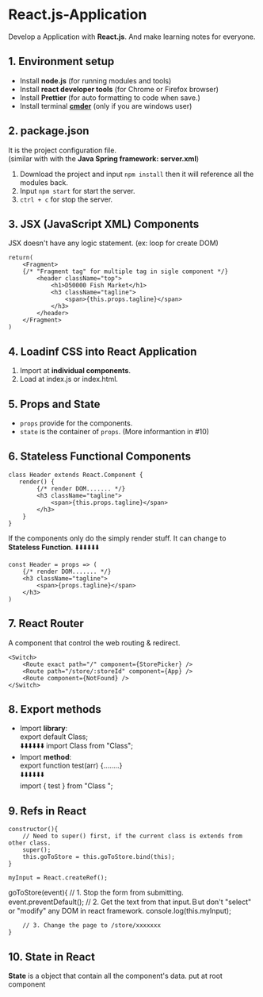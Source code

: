 
# React.js-Application
Develop a Application with **React.js**.
And make learning notes for everyone.


## 1. Environment setup
 - Install **node.js** (for running modules and tools)
 - Install **react developer tools** (for Chrome or Firefox browser)
 - Install **Prettier** (for auto formatting to code when save.)
 - Install terminal [**cmder**](https://cmder.net/) (only if you are windows user)


## 2. package.json
It is the project configuration file.  
(similar with with the **Java Spring framework: server.xml**)

 1. Download the project and input `npm install` then it will reference
    all the modules back.
 2. Input `npm start` for start the server.
 3. `ctrl + c` for stop the server.


## 3. JSX (JavaScript XML) Components
JSX doesn't have any logic statement. (ex: loop for create DOM)
```
return(
	<Fragment>
	{/* "Fragment tag" for multiple tag in sigle component */}
		<header className="top">
			<h1>D50000 Fish Market</h1>
			<h3 className="tagline">
				<span>{this.props.tagline}</span>
			</h3>
		</header>
	</Fragment>
)
```


## 4. Loadinf CSS into React Application
 1. Import at **individual components**.
 2. Load at index.js or index.html.


## 5. Props and State
 - `props` provide for the components.
 - `state` is the container of `props`. (More informantion in #10)


## 6. Stateless Functional Components
```
class Header extends React.Component {
   render() {
		{/* render DOM....... */}
		<h3 className="tagline">
			<span>{this.props.tagline}</span>
		</h3>
	}
}
```
If the components only do the simply render stuff. It can change to **Stateless Function**.  ⬇️⬇️⬇️⬇️⬇️⬇️
```
const Header = props => (
	{/* render DOM....... */}
	<h3 className="tagline">
		<span>{props.tagline}</span>
	</h3>
)
```


## 7. React Router
A component that control the web routing & redirect.
```
<Switch>
	<Route exact path="/" component={StorePicker} />
	<Route path="/store/:storeId" component={App} />
	<Route component={NotFound} />
</Switch>
```


## 8. Export methods
 - Import **library**:  
 export  default  Class;  
 ⬇️⬇️⬇️⬇️⬇️⬇️
import  Class from  "Class";  
 - Import **method**:  
 export  function  test(arr) {........}  
 ⬇️⬇️⬇️⬇️⬇️⬇️  
 import { test } from "Class ";


 ## 9. Refs in React
    constructor(){
        // Need to super() first, if the current class is extends from other class.
        super();
        this.goToStore = this.goToStore.bind(this);
    }

    myInput = React.createRef();

   goToStore(event){
        // 1. Stop the form from submitting.
        event.preventDefault();
        // 2. Get the text from that input.Ｂut don't "select" or "modify" any DOM in react framework.
        console.log(this.myInput);

        // 3. Change the page to /store/xxxxxxx
    }


## 10. State in React
**State** is a object that contain all the component's data. 
put at root component

